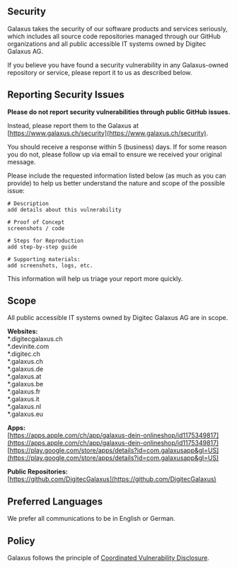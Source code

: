 ## Security

Galaxus takes the security of our software products and services seriously, which includes all source code repositories managed through our GitHub organizations and all public accessible IT systems owned by Digitec Galaxus AG.

If you believe you have found a security vulnerability in any Galaxus-owned repository or service, please report it to us as described below.

## Reporting Security Issues

**Please do not report security vulnerabilities through public GitHub issues.**

Instead, please report them to the Galaxus at [https://www.galaxus.ch/security](https://www.galaxus.ch/security).

You should receive a response within 5 (business) days. If for some reason you do not, please follow up via email to ensure we received your original message.

Please include the requested information listed below (as much as you can provide) to help us better understand the nature and scope of the possible issue:

```
# Description
add details about this vulnerability

# Proof of Concept 
screenshots / code

# Steps for Reproduction 
add step-by-step guide

# Supporting materials: 
add screenshots, logs, etc.
```

This information will help us triage your report more quickly.

## Scope
All public accessible IT systems owned by Digitec Galaxus AG are in scope.

**Websites:**  
*.digitecgalaxus.ch  
*.devinite.com  
*.digitec.ch  
*.galaxus.ch  
*.galaxus.de  
*.galaxus.at  
*.galaxus.be  
*.galaxus.fr  
*.galaxus.it  
*.galaxus.nl  
*.galaxus.eu  
  
**Apps:**  
[https://apps.apple.com/ch/app/galaxus-dein-onlineshop/id1175349817](https://apps.apple.com/ch/app/galaxus-dein-onlineshop/id1175349817)  
[https://play.google.com/store/apps/details?id=com.galaxusapp&gl=US](https://play.google.com/store/apps/details?id=com.galaxusapp&gl=US)
  
**Public Repositories:**  
[https://github.com/DigitecGalaxus](https://github.com/DigitecGalaxus)
  

## Preferred Languages

We prefer all communications to be in English or German.

## Policy

Galaxus follows the principle of [Coordinated Vulnerability Disclosure](https://www.galaxus.ch/security).
